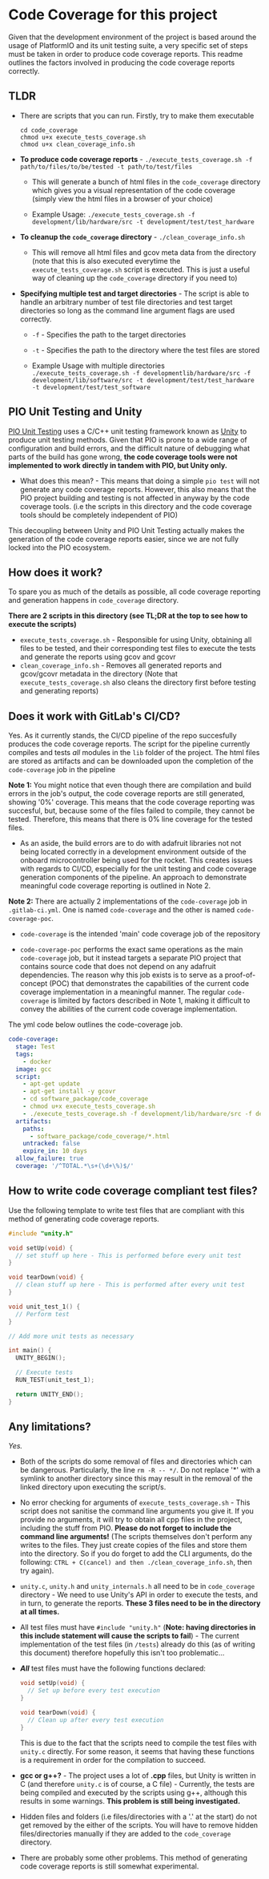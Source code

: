 # Code Coverage for this project

Given that the development environment of the project is based around
the usage of PlatformIO and its unit testing suite, a very specific set
of steps must be taken in order to produce code coverage reports. This
readme outlines the factors involved in producing the code coverage
reports correctly.

## TLDR

- There are scripts that you can run. Firstly, try to make them
  executable

  ```
  cd code_coverage
  chmod u+x execute_tests_coverage.sh
  chmod u+x clean_coverage_info.sh
  ```

- **To produce code coverage reports** - `./execute_tests_coverage.sh -f path/to/files/to/be/tested -t path/to/test/files`

  - This will generate a bunch of html files in the `code_coverage`
    directory which gives you a visual representation of the code
    coverage (simply view the html files in a browser of your choice)

  - Example Usage: `./execute_tests_coverage.sh -f development/lib/hardware/src -t development/test/test_hardware`

- **To cleanup the `code_coverage` directory** -
  `./clean_coverage_info.sh`

  - This will remove all html files and gcov meta data from the
    directory (note that this is also executed everytime the
    `execute_tests_coverage.sh` script is executed. This is just a useful
    way of cleaning up the `code_coverage` directory if you need to)

- **Specifying multiple test and target directories** - The script is
  able to handle an arbitrary number of test file directories and test
  target directories so long as the command line argument flags are used
  correctly.

  - `-f` - Specifies the path to the target directories
  - `-t` - Specifies the path to the directory where the test files
    are stored

  - Example Usage with multiple directories
    `./execute_tests_coverage.sh -f developmentlib/hardware/src -f development/lib/software/src -t development/test/test_hardware -t development/test/test_software`

## PIO Unit Testing and Unity

[PIO Unit Testing](https://docs.platformio.org/en/latest/plus/unit-testing.html)
uses a C/C++ unit testing framework known as
[Unity](https://github.com/ThrowTheSwitch/Unity) to produce unit testing
methods. Given that PIO is prone to a wide range of configuration and
build errors, and the difficult nature of debugging what parts of the
build has gone wrong, **the code coverage tools were not implemented to
work directly in tandem with PIO, but Unity only.**

- What does this mean? - This means that doing a simple `pio test` will
  not generate any code coverage reports. However, this also means that
  the PIO project building and testing is not affected in anyway by the
  code coverage tools. (i.e the scripts in this directory and the code
  coverage tools should be completely independent of PIO)

This decoupling between Unity and PIO Unit Testing actually makes the
generation of the code coverage reports easier, since we are not fully
locked into the PIO ecosystem.

## How does it work?

To spare you as much of the details as possible, all code coverage
reporting and generation happens in `code_coverage` directory.

**There are 2 scripts in this directory (see TL;DR at the top to see how
to execute the scripts)**

- `execute_tests_coverage.sh` - Responsible for using Unity, obtaining
  all files to be tested, and their corresponding test files to execute
  the tests and generate the reports using gcov and gcovr
- `clean_coverage_info.sh` - Removes all generated reports and
  gcov/gcovr metadata in the directory (Note that
  `execute_tests_coverage.sh` also cleans the directory first before
  testing and generating reports)

## Does it work with GitLab's CI/CD?

Yes. As it currently stands, the CI/CD pipeline of the repo succesfully
produces the code coverage reports. The script for the pipeline
currently compiles and tests _all_ modules in the `lib` folder of the
project. The html files are stored as artifacts and can be downloaded
upon the completion of the `code-coverage` job in the pipeline

**Note 1:** You might notice that even though there are compilation and
build errors in the job's output, the code coverage reports are still
generated, showing '0%' coverage. This means that the code coverage
reporting was succesful, but, because some of the files failed to
compile, they cannot be tested. Therefore, this means that there is 0%
line coverage for the tested files.

- As an aside, the build errors are to do with adafruit libraries not
  not being located correctly in a development environment outside of
  the onboard microcontroller being used for the rocket. This creates
  issues with regards to CI/CD, especially for the unit testing and
  code coverage generation components of the pipeline. An approach to
  demonstrate meaningful code coverage reporting is outlined in Note 2.

**Note 2:** There are actually 2 implementations of the `code-coverage`
job in `.gitlab-ci.yml`. One is named `code-coverage` and the other is
named `code-coverage-poc`.

- `code-coverage` is the intended 'main' code coverage job of the
  repository

- `code-coverage-poc` performs the exact same operations as the main
  `code-coverage` job, but it instead targets a separate PIO project
  that contains source code that does not depend on any adafruit
  dependencies. The reason why this job exists is to serve as a
  proof-of-concept (POC) that demonstrates the capabilities of the
  current code coverage implementation in a meaningful manner. The
  regular `code-coverage` is limited by factors described in Note 1,
  making it difficult to convey the abilities of the current code
  coverage implementation.

The yml code below outlines the code-coverage job.

```yml
code-coverage:
  stage: Test
  tags:
    - docker
  image: gcc
  script:
    - apt-get update
    - apt-get install -y gcovr
    - cd software_package/code_coverage
    - chmod u+x execute_tests_coverage.sh
    - ./execute_tests_coverage.sh -f development/lib/hardware/src -f development/lib/software/src -t development/test/test_hardware -t development/test/test_software
  artifacts:
    paths:
      - software_package/code_coverage/*.html
    untracked: false
    expire_in: 10 days
  allow_failure: true
  coverage: '/^TOTAL.*\s+(\d+\%)$/'
```

## How to write code coverage compliant test files?

Use the following template to write test files that are compliant with
this method of generating code coverage reports.

```c++
#include "unity.h"

void setUp(void) {
  // set stuff up here - This is performed before every unit test
}

void tearDown(void) {
  // clean stuff up here - This is performed after every unit test
}

void unit_test_1() {
  // Perform test
}

// Add more unit tests as necessary

int main() {
  UNITY_BEGIN();

  // Execute tests
  RUN_TEST(unit_test_1);

  return UNITY_END();
}
```

## Any limitations?

_*Yes.*_

- Both of the scripts do some removal of files and directories which can
  be dangerous. Particularly, the line `rm -R -- */`. Do not replace '\*'
  with a symlink to another directory since this may result in the
  removal of the linked directory upon executing the script/s.

- No error checking for arguments of `execute_tests_coverage.sh` - This
  script does not sanitise the command line arguments you give it. If
  you provide no arguments, it will try to obtain all cpp files in the
  project, including the stuff from PIO. **Please do not forget to
  include the command line arguments!** (The scripts themselves don't
  perform any writes to the files. They just create copies of the files
  and store them into the directory. So if you do forget to add the CLI
  arguments, do the following: `CTRL + C(cancel) and then ./clean_coverage_info.sh`, then try again).

- `unity.c`, `unity.h` and `unity_internals.h` all need to be in
  `code_coverage` directory - We need to use Unity's API in order to
  execute the tests, and in turn, to generate the reports. **These 3
  files need to be in the directory at all times.**

- All test files must have `#include "unity.h"` (**Note: having
  directories in this include statement will cause the scripts to
  fail**) - The current implementation of the test files (in `/tests`)
  already do this (as of writing this document) therefore hopefully this
  isn't too problematic...

- **_All_** test files must have the following functions declared:

  ```c
  void setUp(void) {
    // Set up before every test execution
  }

  void tearDown(void) {
    // Clean up after every test execution
  }
  ```

  This is due to the fact that the scripts need to compile the test
  files with `unity.c` directly. For some reason, it seems that having
  these functions is a requirement in order for the compilation to
  succeed.

- **gcc or g++?** - The project uses a lot of **.cpp** files, but Unity
  is written in C (and therefore `unity.c` is of course, a C file) -
  Currently, the tests are being compiled and executed by the scripts
  using g++, although this results in some warnings. **This problem is
  still being investigated.**

- Hidden files and folders (i.e files/directories with a '.' at the
  start) do not get removed by the either of the scripts. You will have
  to remove hidden files/directories manually if they are added to the
  `code_coverage` directory.

- There are probably some other problems. This method of generating code
  coverage reports is still somewhat experimental.
